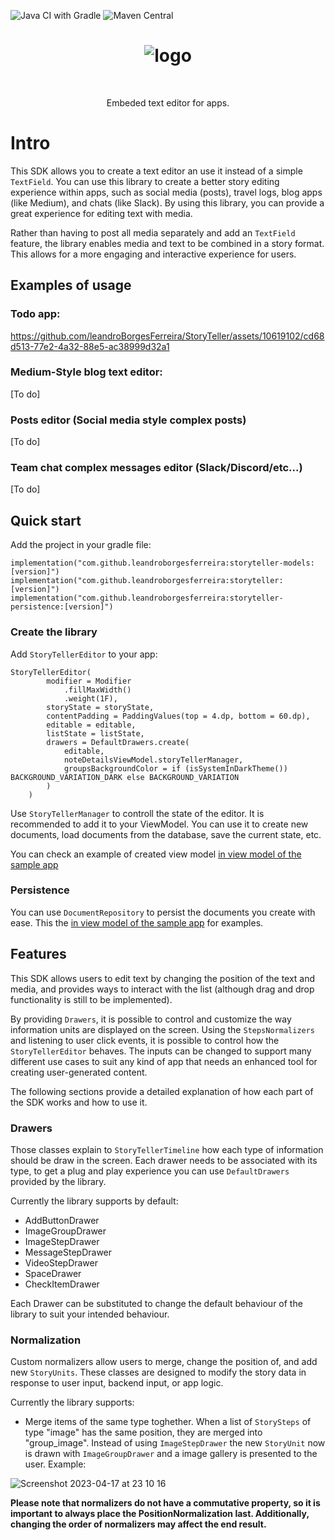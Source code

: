 ![Java CI with Gradle](https://github.com/leandroBorgesFerreira/StoryTeller/workflows/Complete%20build/badge.svg) ![Maven Central](https://img.shields.io/maven-central/v/com.github.leandroborgesferreira/storyteller)

<h1 align="center"> <img src="https://github.com/leandroBorgesFerreira/StoryTeller/assets/10619102/bd7172de-51f0-40a2-ba29-dea50c13e7b7" alt="logo" /> </h1><br>
<p align="center">Embeded text editor for apps.</p>

# Intro

This SDK allows you to create a text editor an use it instead of a simple `TextField`. You can use this library to create a better story editing experience within apps, such as social media (posts), travel logs, blog apps (like Medium), and chats (like Slack). By using this library, you can provide a great experience for editing text with media.

Rather than having to post all media separately and add an `TextField` feature, the library enables media and text to be combined in a story format. This allows for a more engaging and interactive experience for users. 

## Examples of usage

### Todo app:
https://github.com/leandroBorgesFerreira/StoryTeller/assets/10619102/cd68d513-77e2-4a32-88e5-ac38999d32a1

### Medium-Style blog text editor: 
[To do]

### Posts editor (Social media style complex posts) 
[To do]

### Team chat complex messages editor (Slack/Discord/etc...)
[To do]

## Quick start
Add the project in your gradle file:
```
implementation("com.github.leandroborgesferreira:storyteller-models:[version]")
implementation("com.github.leandroborgesferreira:storyteller:[version]")
implementation("com.github.leandroborgesferreira:storyteller-persistence:[version]")
```

### Create the library
Add `StoryTellerEditor` to your app:

```
StoryTellerEditor(
        modifier = Modifier
            .fillMaxWidth()
            .weight(1F),
        storyState = storyState,
        contentPadding = PaddingValues(top = 4.dp, bottom = 60.dp),
        editable = editable,
        listState = listState,
        drawers = DefaultDrawers.create(
            editable,
            noteDetailsViewModel.storyTellerManager,
            groupsBackgroundColor = if (isSystemInDarkTheme()) BACKGROUND_VARIATION_DARK else BACKGROUND_VARIATION
        )
    )
```

Use `StoryTellerManager` to controll the state of the editor. It is recommended to add it to your ViewModel. You can use it to create new documents, load documents from the database, save the current state, etc. 

You can check an example of created view model [in view model of the sample app](https://github.com/leandroBorgesFerreira/StoryTeller/blob/main/app_sample/src/main/java/br/com/leandroferreira/app_sample/screens/note/NoteDetailsViewModel.kt)

### Persistence
You can use `DocumentRepository` to persist the documents you create with ease. This the [in view model of the sample app](https://github.com/leandroBorgesFerreira/StoryTeller/blob/main/app_sample/src/main/java/br/com/leandroferreira/app_sample/screens/note/NoteDetailsViewModel.kt) for examples.


## Features

This SDK allows users to edit text by changing the position of the text and media, and provides ways to interact with the list (although drag and drop functionality is still to be implemented).

By providing `Drawers`, it is possible to control and customize the way information units are displayed on the screen. Using the `StepsNormalizers` and listening to user click events, it is possible to control how the `StoryTellerEditor` behaves. The inputs can be changed to support many different use cases to suit any kind of app that needs an enhanced tool for creating user-generated content.

The following sections provide a detailed explanation of how each part of the SDK works and how to use it.

### Drawers

Those classes explain to `StoryTellerTimeline` how each type of information should be draw in the screen. Each drawer needs to be associated with its type, to get a plug and play experience you can use `DefaultDrawers` provided by the library. 

Currently the library supports by default: 

- AddButtonDrawer
- ImageGroupDrawer
- ImageStepDrawer
- MessageStepDrawer
- VideoStepDrawer
- SpaceDrawer
- CheckItemDrawer

Each Drawer can be substituted to change the default behaviour of the library to suit your intended behaviour. 

### Normalization

Custom normalizers allow users to merge, change the position of, and add new `StoryUnits`. These classes are designed to modify the story data in response to user input, backend input, or app logic.

Currently the library supports:

- Merge items of the same type toghether. When a list of `StorySteps` of type "image" has the same position, they are merged into "group_image". Instead of using `ImageStepDrawer` the new `StoryUnit` now is drawn with `ImageGroupDrawer` and a image gallery is presented to the user. Example: 

![Screenshot 2023-04-17 at 23 10 16](https://user-images.githubusercontent.com/10619102/232611555-32ed2125-2622-4f69-8fde-e140751dbb2c.png)

**Please note that normalizers do not have a commutative property, so it is important to always place the PositionNormalization last. Additionally, changing the order of normalizers may affect the end result.**

